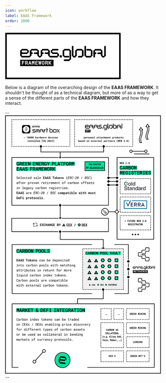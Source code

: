 ```yaml
---
icon: workflow
label: EAAS Framework
order: 2000
---
```


![](src/headers/eaas-framework.jpg)

Below is a diagram of the overarching design of the **EAAS FRAMEWORK**. It shouldn't be thought of as a technical diagram, but more of as
a way to get a sense of the different parts of the **EAAS FRAMEWORK** and how they interact.

--![](src/headers/about-framework.jpg)--